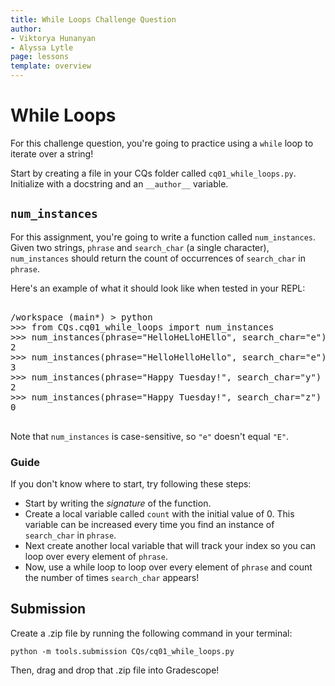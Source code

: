 ```yaml
---
title: While Loops Challenge Question 
author:
- Viktorya Hunanyan
- Alyssa Lytle
page: lessons
template: overview
---
```


# While Loops 

For this challenge question, you're going to practice using a `while` loop to iterate over a string!

Start by creating a file in your CQs folder called `cq01_while_loops.py`. Initialize with a docstring and an `__author__` variable.

## `num_instances`

For this assignment, you're going to write a function called `num_instances`. Given two strings, `phrase` and `search_char` (a single character), `num_instances` should return the count of occurrences of `search_char` in `phrase`.

<!-- "Non-overlapping occurrences" means that once a match of search_str is found within inp_str, the next search for search_str should start after the end of the current match. For example, in the string "HelloHello", the substring "Hello" appears twice, but only the first occurrence is counted once before moving to the next possible starting position.  -->

Here's an example of what it should look like when tested in your REPL:

<pre>
<div class="terminal">
/workspace (main*) > python
>>> from CQs.cq01_while_loops import num_instances
>>> num_instances(phrase="HelloHeLloHEllo", search_char="e")
2
>>> num_instances(phrase="HelloHelloHello", search_char="e")
3
>>> num_instances(phrase="Happy Tuesday!", search_char="y")
2
>>> num_instances(phrase="Happy Tuesday!", search_char="z")
0
</div>
</pre>

Note that `num_instances` is case-sensitive, so `"e"` doesn't equal `"E"`.

### Guide

If you don't know where to start, try following these steps:

- Start by writing the *signature* of the function.
- Create a local variable called `count` with the initial value of 0. This variable can be increased every time you find an instance of `search_char` in `phrase`.
- Next create another local variable that will track your index so you can loop over every element of `phrase`.
- Now, use a while loop to loop over every element of `phrase` and count the number of times `search_char` appears!


## Submission

Create a .zip file by running the following command in your terminal:

```python -m tools.submission CQs/cq01_while_loops.py```

Then, drag and drop that .zip file into Gradescope!
